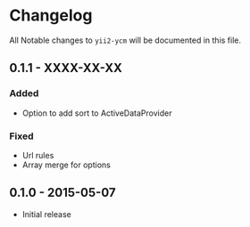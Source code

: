 # Changelog

All Notable changes to `yii2-ycm` will be documented in this file.

## 0.1.1 - XXXX-XX-XX

### Added

- Option to add sort to ActiveDataProvider

### Fixed

- Url rules
- Array merge for options

## 0.1.0 - 2015-05-07

- Initial release
